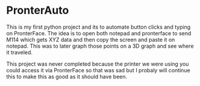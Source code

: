 # PronterAuto
This is my first python project and its to automate button clicks and typing on PronterFace.
The idea is to open both notepad and pronterface to send M114 which gets XYZ data and then copy the screen and paste it on notepad.
This was to later graph those points on a 3D graph and see where it traveled.

This project was never completed because the printer we were using you could access it via PronterFace so that was sad but I probaly will continue
this to make this as good as it should have been.
